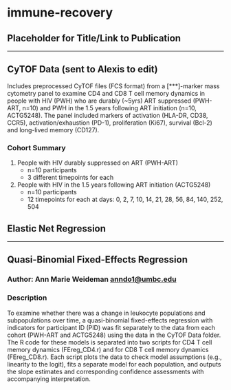 # immune-recovery
## Placeholder for Title/Link to Publication
***
## CyTOF Data (**sent to Alexis to edit**)
Includes preprocessed CyTOF files (FCS format) from a [***]-marker mass cytometry panel to examine CD4 and CD8 T cell memory dynamics in people with HIV (PWH) who are durably (~5yrs) ART suppressed (PWH-ART, n=10) and PWH in the 1.5 years following ART initiation (n=10, ACTG5248). The panel included markers of activation (HLA-DR, CD38, CCR5), activation/exhaustion (PD-1), proliferation (Ki67), survival (Bcl-2) and long-lived memory (CD127). 

### Cohort Summary 
1. People with HIV durably suppressed on ART (PWH-ART)
   - n=10 participants
   - 3 different timepoints for each
2. People with HIV in the 1.5 years following ART initiation (ACTG5248)
   - n=10 participants
   - 12 timepoints for each at days: 0, 2, 7, 10, 14, 21, 28, 56, 84, 140, 252, 504

## Elastic Net Regression
***
## Quasi-Binomial Fixed-Effects Regression
### Author: Ann Marie Weideman <anndo1@umbc.edu>
### Description
To examine whether there was a change in leukocyte populations and subpopulations over time, a quasi-binomial fixed-effects regression with indicators for participant ID (PID) was fit separately to the data from each cohort (PWH-ART and ACTG5248) using the data in the CyTOF Data folder. The R code for these models is separated into two scripts for CD4 T cell memory dynamics (FEreg_CD4.r) and for CD8 T cell memory dynamics (FEreg_CD8.r). Each script plots the data to check model assumptions (e.g., linearity to the logit), fits a separate model for each population, and outputs the slope estimates and corresponding confidence assessments with accompanying interpretation. 
